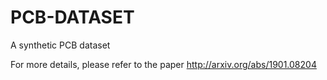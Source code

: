# PCB-DATASET
A synthetic PCB dataset

For more details, please refer to the paper http://arxiv.org/abs/1901.08204

